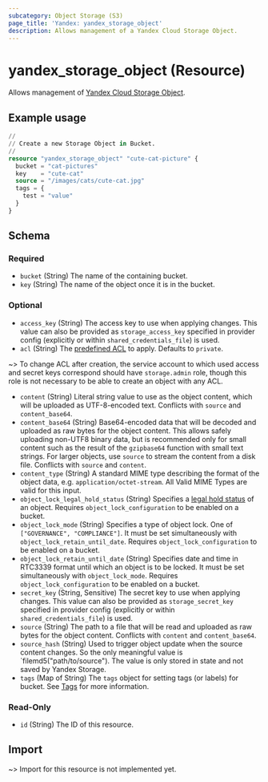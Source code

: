 ```yaml
---
subcategory: Object Storage (S3)
page_title: 'Yandex: yandex_storage_object'
description: Allows management of a Yandex Cloud Storage Object.
---
```


# yandex_storage_object (Resource)

Allows management of [Yandex Cloud Storage Object](https://yandex.cloud/docs/storage/concepts/object).

## Example usage

```terraform
//
// Create a new Storage Object in Bucket.
//
resource "yandex_storage_object" "cute-cat-picture" {
  bucket = "cat-pictures"
  key    = "cute-cat"
  source = "/images/cats/cute-cat.jpg"
  tags = {
    test = "value"
  }
}
```

<!-- schema generated by tfplugindocs -->
## Schema

### Required

- `bucket` (String) The name of the containing bucket.
- `key` (String) The name of the object once it is in the bucket.

### Optional

- `access_key` (String) The access key to use when applying changes. This value can also be provided as `storage_access_key` specified in provider config (explicitly or within `shared_credentials_file`) is used.
- `acl` (String) The [predefined ACL](https://yandex.cloud/docs/storage/concepts/acl#predefined_acls) to apply. Defaults to `private`.

~> To change ACL after creation, the service account to which used access and secret keys correspond should have `storage.admin` role, though this role is not necessary to be able to create an object with any ACL.
- `content` (String) Literal string value to use as the object content, which will be uploaded as UTF-8-encoded text. Conflicts with `source` and `content_base64`.
- `content_base64` (String) Base64-encoded data that will be decoded and uploaded as raw bytes for the object content. This allows safely uploading non-UTF8 binary data, but is recommended only for small content such as the result of the `gzipbase64` function with small text strings. For larger objects, use `source` to stream the content from a disk file. Conflicts with `source` and `content`.
- `content_type` (String) A standard MIME type describing the format of the object data, e.g. `application/octet-stream`. All Valid MIME Types are valid for this input.
- `object_lock_legal_hold_status` (String) Specifies a [legal hold status](https://yandex.cloud/docs/storage/concepts/object-lock#types) of an object. Requires `object_lock_configuration` to be enabled on a bucket.
- `object_lock_mode` (String) Specifies a type of object lock. One of `["GOVERNANCE", "COMPLIANCE"]`. It must be set simultaneously with `object_lock_retain_until_date`. Requires `object_lock_configuration` to be enabled on a bucket.
- `object_lock_retain_until_date` (String) Specifies date and time in RTC3339 format until which an object is to be locked. It must be set simultaneously with `object_lock_mode`. Requires `object_lock_configuration` to be enabled on a bucket.
- `secret_key` (String, Sensitive) The secret key to use when applying changes. This value can also be provided as `storage_secret_key` specified in provider config (explicitly or within `shared_credentials_file`) is used.
- `source` (String) The path to a file that will be read and uploaded as raw bytes for the object content. Conflicts with `content` and `content_base64`.
- `source_hash` (String) Used to trigger object update when the source content changes. So the only meaningful value is `filemd5("path/to/source"). The value is only stored in state and not saved by Yandex Storage.
- `tags` (Map of String) The `tags` object for setting tags (or labels) for bucket. See [Tags](https://yandex.cloud/docs/storage/concepts/tags) for more information.

### Read-Only

- `id` (String) The ID of this resource.

## Import

~> Import for this resource is not implemented yet.
